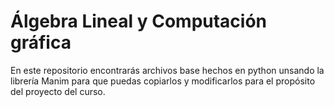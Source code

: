 # Álgebra Lineal y Computación gráfica
En este repositorio encontrarás archivos base hechos en python unsando la librería Manim para que puedas  copiarlos y modificarlos para el propósito del proyecto del curso.


